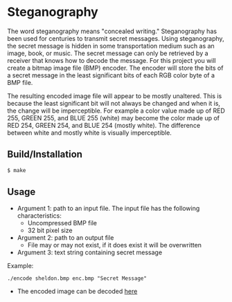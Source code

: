 # Steganography
The word steganography means "concealed writing." Steganography has been used for centuries to transmit secret messages. Using steganography, the secret message is hidden in some transportation medium such as an image, book, or music. The secret message can only be retrieved by a receiver that knows how to decode the message. For this project you will create a bitmap image file (BMP) encoder. The encoder will store the bits of a secret message in the least significant bits of each RGB color byte of a BMP file.

The resulting encoded image file will appear to be mostly unaltered. This is because the least significant bit will not always be changed and when it is, the change will be imperceptible. For example a color value made up of RED 255, GREEN 255, and BLUE 255 (white) may become the color made up of RED 254, GREEN 254, and BLUE 254 (mostly white). The difference between white and mostly white is visually imperceptible.

## Build/Installation
```bash
$ make
```

## Usage
- Argument 1: path to an input file. The input file has the following characteristics:
    - Uncompressed BMP file
    - 32 bit pixel size
- Argument 2: path to an output file
    - File may or may not exist, if it does exist it will be overwritten
- Argument 3: text string containing secret message

Example:
```
./encode sheldon.bmp enc.bmp "Secret Message"
```

- The encoded image can be decoded [here](https://cse.taylor.edu/~dstanley/cos232/decoder.php)
